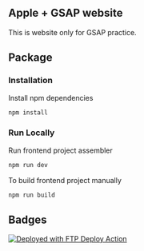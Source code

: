## Apple + GSAP website

This is website only for GSAP practice.

## Package

### Installation

Install npm dependencies

```bash
npm install
```

### Run Locally

Run frontend project assembler

```bash
npm run dev
```

To build frontend project manually

```bash
npm run build
```

## Badges

[<img alt="Deployed with FTP Deploy Action" src="https://img.shields.io/badge/Deployed With-FTP DEPLOY ACTION-%3CCOLOR%3E?style=for-the-badge&color=0077b6">](https://github.com/SamKirkland/FTP-Deploy-Action)
